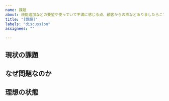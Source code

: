 ```yaml
---
name: 課題
about: 機能追加などの要望や使っていて不満に感じる点、顧客からの声などありましたらこちらからお願い致します。
title: "[課題]"
labels: "discussion"
assignees: ""

---
```


## 現状の課題


## なぜ問題なのか


## 理想の状態
